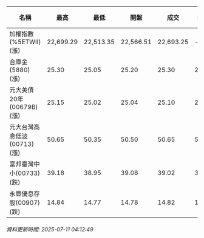 | 名稱 | 最高 | 最低 | 開盤 | 成交 | 均價 | 成交金額(億) | 昨收 | 漲跌幅 | 漲跌 | 總量 | 昨量 | 振幅 |
| -------- | -------- | -------- | -------- |-------- | -------- | -------- |-------- |-------- |-------- | -------- | -------- |-------- |
|加權指數(%5ETWII) (漲)|22,699.29|22,513.35|22,566.51|22,693.25|-|3,185.16|22,527.01|0.74%|166.24|5,496,279|0|0.83%|
|合庫金(5880) (漲)|25.30|25.05|25.20|25.30|25.23|1.99|25.20|0.40%|0.10|7,883|5,440|0.99%|
|元大美債20年(00679B) (漲)|25.15|25.02|25.04|25.10|25.08|8.04|24.71|1.58%|0.39|32,060|29,487|0.53%|
|元大台灣高息低波(00713) (漲)|50.65|50.35|50.50|50.65|50.52|3.42|50.45|0.40%|0.20|6,774|7,116|0.59%|
|富邦臺灣中小(00733) (跌)|39.18|38.95|39.08|39.02|39.03|0.258|39.06|0.10%|0.04|661|606|0.59%|
|永豐優息存股(00907) (跌)|14.84|14.77|14.78|14.82|14.80|0.179|14.85|0.20%|0.03|1,211|702|0.47%|
###### 資料更新時間: 2025-07-11 04:12:49